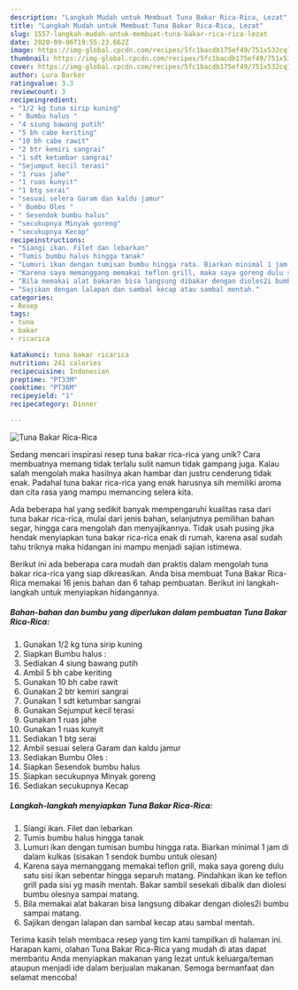 ```yaml
---
description: "Langkah Mudah untuk Membuat Tuna Bakar Rica-Rica, Lezat"
title: "Langkah Mudah untuk Membuat Tuna Bakar Rica-Rica, Lezat"
slug: 1557-langkah-mudah-untuk-membuat-tuna-bakar-rica-rica-lezat
date: 2020-09-06T19:55:23.662Z
image: https://img-global.cpcdn.com/recipes/5fc1bacdb175ef49/751x532cq70/tuna-bakar-rica-rica-foto-resep-utama.jpg
thumbnail: https://img-global.cpcdn.com/recipes/5fc1bacdb175ef49/751x532cq70/tuna-bakar-rica-rica-foto-resep-utama.jpg
cover: https://img-global.cpcdn.com/recipes/5fc1bacdb175ef49/751x532cq70/tuna-bakar-rica-rica-foto-resep-utama.jpg
author: Lura Barker
ratingvalue: 3.3
reviewcount: 3
recipeingredient:
- "1/2 kg tuna sirip kuning"
- " Bumbu halus "
- "4 siung bawang putih"
- "5 bh cabe keriting"
- "10 bh cabe rawit"
- "2 btr kemiri sangrai"
- "1 sdt ketumbar sangrai"
- "Sejumput kecil terasi"
- "1 ruas jahe"
- "1 ruas kunyit"
- "1 btg serai"
- "sesuai selera Garam dan kaldu jamur"
- " Bumbu Oles "
- " Sesendok bumbu halus"
- "secukupnya Minyak goreng"
- "secukupnya Kecap"
recipeinstructions:
- "Siangi ikan. Filet dan lebarkan"
- "Tumis bumbu halus hingga tanak"
- "Lumuri ikan dengan tumisan bumbu hingga rata. Biarkan minimal 1 jam di dalam kulkas (sisakan 1 sendok bumbu untuk olesan)"
- "Karena saya memanggang memakai teflon grill, maka saya goreng dulu satu sisi ikan sebentar hingga separuh matang. Pindahkan ikan ke teflon grill pada sisi yg masih mentah. Bakar sambil sesekali dibalik dan diolesi bumbu olesnya sampai matang."
- "Bila memakai alat bakaran bisa langsung dibakar dengan dioles2i bumbu sampai matang."
- "Sajikan dengan lalapan dan sambal kecap atau sambal mentah."
categories:
- Resep
tags:
- tuna
- bakar
- ricarica

katakunci: tuna bakar ricarica 
nutrition: 241 calories
recipecuisine: Indonesian
preptime: "PT33M"
cooktime: "PT36M"
recipeyield: "1"
recipecategory: Dinner

---
```



![Tuna Bakar Rica-Rica](https://img-global.cpcdn.com/recipes/5fc1bacdb175ef49/751x532cq70/tuna-bakar-rica-rica-foto-resep-utama.jpg)

Sedang mencari inspirasi resep tuna bakar rica-rica yang unik? Cara membuatnya memang tidak terlalu sulit namun tidak gampang juga. Kalau salah mengolah maka hasilnya akan hambar dan justru cenderung tidak enak. Padahal tuna bakar rica-rica yang enak harusnya sih memiliki aroma dan cita rasa yang mampu memancing selera kita.

Ada beberapa hal yang sedikit banyak mempengaruhi kualitas rasa dari tuna bakar rica-rica, mulai dari jenis bahan, selanjutnya pemilihan bahan segar, hingga cara mengolah dan menyajikannya. Tidak usah pusing jika hendak menyiapkan tuna bakar rica-rica enak di rumah, karena asal sudah tahu triknya maka hidangan ini mampu menjadi sajian istimewa.




Berikut ini ada beberapa cara mudah dan praktis dalam mengolah tuna bakar rica-rica yang siap dikreasikan. Anda bisa membuat Tuna Bakar Rica-Rica memakai 16 jenis bahan dan 6 tahap pembuatan. Berikut ini langkah-langkah untuk menyiapkan hidangannya.

<!--inarticleads1-->

##### Bahan-bahan dan bumbu yang diperlukan dalam pembuatan Tuna Bakar Rica-Rica:

1. Gunakan 1/2 kg tuna sirip kuning
1. Siapkan  Bumbu halus :
1. Sediakan 4 siung bawang putih
1. Ambil 5 bh cabe keriting
1. Gunakan 10 bh cabe rawit
1. Gunakan 2 btr kemiri sangrai
1. Gunakan 1 sdt ketumbar sangrai
1. Gunakan Sejumput kecil terasi
1. Gunakan 1 ruas jahe
1. Gunakan 1 ruas kunyit
1. Sediakan 1 btg serai
1. Ambil sesuai selera Garam dan kaldu jamur
1. Sediakan  Bumbu Oles :
1. Siapkan  Sesendok bumbu halus
1. Siapkan secukupnya Minyak goreng
1. Sediakan secukupnya Kecap




<!--inarticleads2-->

##### Langkah-langkah menyiapkan Tuna Bakar Rica-Rica:

1. Siangi ikan. Filet dan lebarkan
1. Tumis bumbu halus hingga tanak
1. Lumuri ikan dengan tumisan bumbu hingga rata. Biarkan minimal 1 jam di dalam kulkas (sisakan 1 sendok bumbu untuk olesan)
1. Karena saya memanggang memakai teflon grill, maka saya goreng dulu satu sisi ikan sebentar hingga separuh matang. Pindahkan ikan ke teflon grill pada sisi yg masih mentah. Bakar sambil sesekali dibalik dan diolesi bumbu olesnya sampai matang.
1. Bila memakai alat bakaran bisa langsung dibakar dengan dioles2i bumbu sampai matang.
1. Sajikan dengan lalapan dan sambal kecap atau sambal mentah.




Terima kasih telah membaca resep yang tim kami tampilkan di halaman ini. Harapan kami, olahan Tuna Bakar Rica-Rica yang mudah di atas dapat membantu Anda menyiapkan makanan yang lezat untuk keluarga/teman ataupun menjadi ide dalam berjualan makanan. Semoga bermanfaat dan selamat mencoba!
